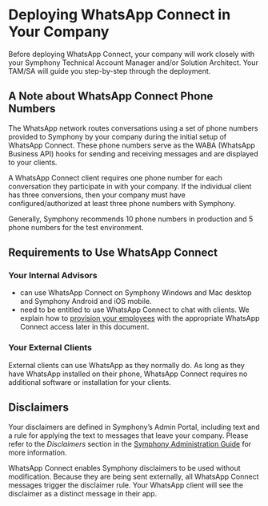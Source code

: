 # Deploying WhatsApp Connect in Your Company

Before deploying WhatsApp Connect, your company will work closely with your Symphony Technical Account Manager and/or Solution Architect. Your TAM/SA will guide you step-by-step through the deployment.

## **A Note about WhatsApp Connect Phone Numbers**

The WhatsApp network routes conversations using a set of phone numbers provided to Symphony by your company during the initial setup of WhatsApp Connect. These phone numbers serve as the WABA \(WhatsApp Business API\) hooks for sending and receiving messages and are displayed to your clients. 

A WhatsApp Connect client requires one phone number for each conversation they participate in with your company. If the individual client has three conversions, then your company must have configured/authorized at least three phone numbers with Symphony.

Generally, Symphony recommends 10 phone numbers in production and 5 phone numbers for the test environment.  


## **Requirements to Use WhatsApp Connect**

### Your Internal Advisors

* can use WhatsApp Connect on Symphony Windows and Mac desktop and Symphony Android and iOS mobile.
* need to be entitled to use WhatsApp Connect to chat with clients. We explain how to [provision your employees](../untitled-1.md) with the appropriate WhatsApp Connect access later in this document. 

### Your External Clients

External clients can use WhatsApp as they normally do. As long as they have WhatsApp installed on their phone, WhatsApp Connect requires no additional software or installation for your clients. 

##  **Disclaimers**

Your disclaimers are defined in Symphony’s Admin Portal, including text and a rule for applying the text to messages that leave your company. Please refer to the _Disclaimers_ section in the [Symphony Administration Guide](https://docs.symphony.com/series/4099883-admin-guides) for more information.

WhatsApp Connect enables Symphony disclaimers to be used without modification. Because they are being sent externally, all WhatsApp Connect messages trigger the disclaimer rule. Your WhatsApp client will see the disclaimer as a distinct message in their app.  


